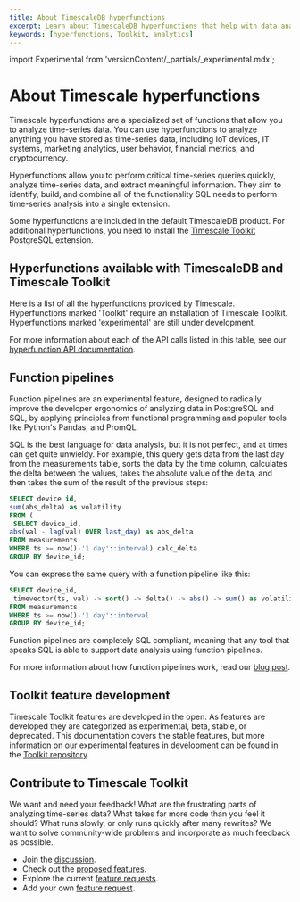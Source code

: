 ```yaml
---
title: About TimescaleDB hyperfunctions
excerpt: Learn about TimescaleDB hyperfunctions that help with data analysis
keywords: [hyperfunctions, Toolkit, analytics]
---
```


import Experimental from 'versionContent/_partials/_experimental.mdx';

# About Timescale hyperfunctions

Timescale hyperfunctions are a specialized set of functions that allow you to
analyze time-series data. You can use hyperfunctions to analyze anything you
have stored as time-series data, including IoT devices, IT systems, marketing
analytics, user behavior, financial metrics, and cryptocurrency.

Hyperfunctions allow you to perform critical time-series queries quickly,
analyze time-series data, and extract meaningful information. They aim to
identify, build, and combine all of the functionality SQL needs to perform
time-series analysis into a single extension.

Some hyperfunctions are included in the default TimescaleDB product. For
additional hyperfunctions, you need to install the
[Timescale Toolkit][install-toolkit] PostgreSQL extension.

## Hyperfunctions available with TimescaleDB and Timescale Toolkit

Here is a list of all the hyperfunctions provided by Timescale. Hyperfunctions
marked 'Toolkit' require an installation of Timescale Toolkit. Hyperfunctions
marked 'experimental' are still under development.

<Experimental />

<hyperfunctionTable
    includeExperimental
/>

For more information about each of the API calls listed in this table, see our [hyperfunction API documentation][api-hyperfunctions].

## Function pipelines

Function pipelines are an experimental feature, designed to radically improve
the developer ergonomics of analyzing data in PostgreSQL and SQL, by applying
principles from functional programming and popular tools like Python's Pandas,
and PromQL.

SQL is the best language for data analysis, but it is not perfect, and at times
can get quite unwieldy. For example, this query gets data from the last day from
the measurements table, sorts the data by the time column, calculates the delta
between the values, takes the absolute value of the delta, and then takes the
sum of the result of the previous steps:

```SQL
SELECT device id,
sum(abs_delta) as volatility
FROM (
 SELECT device_id,
abs(val - lag(val) OVER last_day) as abs_delta
FROM measurements
WHERE ts >= now()-'1 day'::interval) calc_delta
GROUP BY device_id;
```

You can express the same query with a function pipeline like this:

```SQL
SELECT device_id,
 timevector(ts, val) -> sort() -> delta() -> abs() -> sum() as volatility
FROM measurements
WHERE ts >= now()-'1 day'::interval
GROUP BY device_id;
```

Function pipelines are completely SQL compliant, meaning that any tool that
speaks SQL is able to support data analysis using function pipelines.

For more information about how function pipelines work, read our
[blog post][blog-function-pipelines].

## Toolkit feature development

Timescale Toolkit features are developed in the open. As features are developed
they are categorized as experimental, beta, stable, or deprecated. This
documentation covers the stable features, but more information on our
experimental features in development can be found in the
[Toolkit repository][gh-docs].

## Contribute to Timescale Toolkit

We want and need your feedback! What are the frustrating parts of analyzing
time-series data? What takes far more code than you feel it should? What runs
slowly, or only runs quickly after many rewrites? We want to solve
community-wide problems and incorporate as much feedback as possible.

*   Join the [discussion][gh-discussions].
*   Check out the [proposed features][gh-proposed].
*   Explore the current [feature requests][gh-requests].
*   Add your own [feature request][gh-newissue].

[api-hyperfunctions]: /api/:currentVersion:/hyperfunctions
[blog-function-pipelines]: https://www.timescale.com/blog/function-pipelines-building-functional-programming-into-postgresql-using-custom-operators/
[gh-discussions]: https://github.com/timescale/timescale-analytics/discussions
[gh-docs]: https://github.com/timescale/timescale-analytics/tree/main/docs
[gh-newissue]: https://github.com/timescale/timescale-analytics/issues/new?assignees=&labels=feature-request&template=feature-request.md&title=
[gh-proposed]: https://github.com/timescale/timescale-analytics/labels/proposed-feature
[gh-requests]: https://github.com/timescale/timescale-analytics/labels/feature-request
[install-toolkit]: /timescaledb/:currentVersion:/how-to-guides/hyperfunctions/install-toolkit
